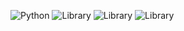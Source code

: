 ![Python](https://img.shields.io/badge/Python-3.8-blueviolet)
![Library](https://img.shields.io/badge/Optuna-integrated-blue)
![Library](https://img.shields.io/badge/MLflow-integrated-red)
![Library](https://img.shields.io/badge/evidently-integrated-green)
